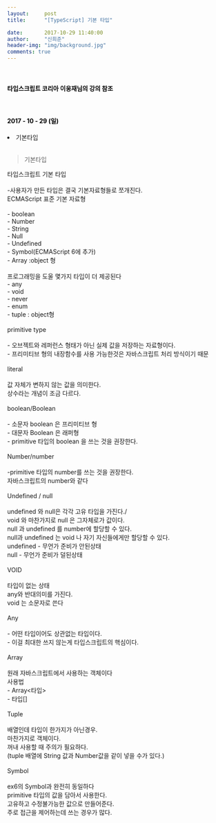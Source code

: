 ```yaml
---
layout:     post
title:      "[TypeScript] 기본 타입"

date:       2017-10-29 11:40:00
author:     "신희준"
header-img: "img/background.jpg"
comments: true
---
```


<head>
 <meta property="og:type" content="website">
 <meta property="og:title" content="TypeScript 기본 타입">
 <meta property="og:description" content="TypeScript 기본 타입">
 <meta property="og:url" content="http://shj7242.github.io/2017/10/29/TypeScript2/">

 <meta name="twitter:card" content="summary">
  <meta name="twitter:title" content="TypeScript 기본 타입">
  <meta name="twitter:description" content="TypeScript 기본 타입">
  <meta name="FACEBOOK:domain" content="http://shj7242.github.io/2017/10/29/TypeScript2/">
  <meta name="facebook:card" content="summary">
   <meta name="facebook:title" content="TypeScript 기본 타입">
   <meta name="facebook:description" content="TypeScript 기본 타입">
   <meta name="facebook:domain" content="http://shj7242.github.io/2017/10/29/TypeScript2/">


 </head>

<br>
<H4 style ="font-weight:bold; color:black;"> 타입스크립트 코리아 이웅재님의 강의 참조</H4>
<br>
<H4 style ="font-weight:bold; color : black">2017 - 10 - 29 (일)</H4>
<li>기본타입</li>

<br>

>기본타입

<p style="font-size:14px;">
타입스크립트 기본 타입
<br><br>
-사용자가 만든 타입은 결국 기본자료형들로 쪼개진다.
<br>
ECMAScript 표준 기본 자료형
<br><br>
- boolean
<br>
- Number
<br>
- String
<br>
- Null
<br>
- Undefined
<br>
- Symbol(ECMAScript 6에 추가)
<br>
- Array :object 형
<br><br>
프로그래밍을 도울 몇가지 타입이 더 제공된다
<br>
- any
<br>
- void
<br>
- never
<br>
- enum
<br>
- tuple : object형
<br><br>
primitive type
<br><br>
- 오브젝트와 레퍼런스 형태가 아닌 실제 값을 저장하는 자료형이다.
<br>
- 프리미티브 형의 내장함수를 사용 가능한것은 자바스크립트 처리 방식이기 때문
<br><br>
literal
<br><br>
값 자체가 변하지 않는 값을 의미한다.
<br>
상수라는 개념이 조금 다르다.
<br><br>
boolean/Boolean
<br><br>
- 소문자 boolean 은 프리미티브 형
<br>
- 대문자 Boolean 은 래퍼형
<br>
- primitive 타입의 boolean 을 쓰는 것을 권장한다.
<br><br>
Number/number
<br><br>
-primitive 타입의 number를 쓰는 것을 권장한다.
<br>
자바스크립트의 number와 같다
<br><br>
Undefined / null
<br><br>
undefined 와 null은 각각 고유 타입을 가진다./
<br>
void 와 마찬가지로 null 은 그자체로가 값이다.
<br>
null 과 undefined 를 number에 할당할 수 있다.
<br>
null과 undefined 는 void 나 자기 자신들에게만 할당할 수 있다.
<br>
undefined - 무언가 준비가 안된상태
<br>
null - 무언가 준비가 덜된상태
<br><br>
VOID
<br><br>
타입이 없는 상태
<br>
any와 반대의미를 가진다.
<br>
void 는 소문자로 쓴다
<br><br>
Any
<br><br>
- 어떤 타입이어도 상관없는 타입이다.
<br>
- 이걸 최대한 쓰지 않는게 타입스크립트의 핵심이다.
<br><br>
Array
<br><br>
원래 자바스크립트에서 사용하는 객체이다
<br>
사용법
<br>
- Array<타입>
<br>
-   타입[]
<br><br>
 Tuple
<br><br>
배열인데 타입이 한가지가 아닌경우.
<br>
마찬가지로 객체이다.
<br>
꺼내 사용할 때 주의가 필요하다.
<br>
(tuple 배열에 String 값과 Number값을 같이 넣을 수가 있다.)
<br><br>
Symbol
<br><br>
ex6의 Symbol과 완전히 동일하다
<br>
primitive 타입의 값을 담아서 사용한다.
<br>
고유하고 수정불가능한 값으로 만들어준다.
<br>
주로 접근을 제어하는데 쓰는 경우가 많다.
</p>
